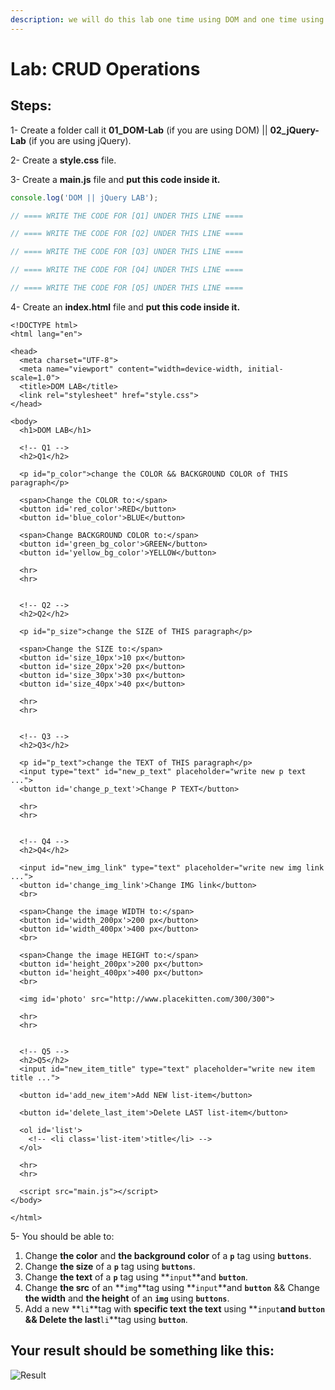 ```yaml
---
description: we will do this lab one time using DOM and one time using jQuery a
---
```


# Lab: CRUD Operations

## Steps:

1- Create a folder call it **01\_DOM-Lab** \(if you are using DOM\) \|\| **02\_jQuery-Lab** \(if you are using jQuery\).

2- Create a **style.css** file.

3- Create a **main.js** file and **put this code inside it.**

```javascript
console.log('DOM || jQuery LAB');

// ==== WRITE THE CODE FOR [Q1] UNDER THIS LINE ====

// ==== WRITE THE CODE FOR [Q2] UNDER THIS LINE ====

// ==== WRITE THE CODE FOR [Q3] UNDER THIS LINE ====

// ==== WRITE THE CODE FOR [Q4] UNDER THIS LINE ====

// ==== WRITE THE CODE FOR [Q5] UNDER THIS LINE ====

```

4- Create an **index.html** file and **put this code inside it.**

```markup
<!DOCTYPE html>
<html lang="en">

<head>
  <meta charset="UTF-8">
  <meta name="viewport" content="width=device-width, initial-scale=1.0">
  <title>DOM LAB</title>
  <link rel="stylesheet" href="style.css">
</head>

<body>
  <h1>DOM LAB</h1>

  <!-- Q1 -->
  <h2>Q1</h2>

  <p id="p_color">change the COLOR && BACKGROUND COLOR of THIS paragraph</p>

  <span>Change the COLOR to:</span>
  <button id='red_color'>RED</button>
  <button id='blue_color'>BLUE</button>

  <span>Change BACKGROUND COLOR to:</span>
  <button id='green_bg_color'>GREEN</button>
  <button id='yellow_bg_color'>YELLOW</button>

  <hr>
  <hr>


  <!-- Q2 -->
  <h2>Q2</h2>

  <p id="p_size">change the SIZE of THIS paragraph</p>

  <span>Change the SIZE to:</span>
  <button id='size_10px'>10 px</button>
  <button id='size_20px'>20 px</button>
  <button id='size_30px'>30 px</button>
  <button id='size_40px'>40 px</button>

  <hr>
  <hr>


  <!-- Q3 -->
  <h2>Q3</h2>

  <p id="p_text">change the TEXT of THIS paragraph</p>
  <input type="text" id="new_p_text" placeholder="write new p text ...">
  <button id='change_p_text'>Change P TEXT</button>

  <hr>
  <hr>


  <!-- Q4 -->
  <h2>Q4</h2>

  <input id="new_img_link" type="text" placeholder="write new img link ...">
  <button id='change_img_link'>Change IMG link</button>
  <br>

  <span>Change the image WIDTH to:</span>
  <button id='width_200px'>200 px</button>
  <button id='width_400px'>400 px</button>
  <br>

  <span>Change the image HEIGHT to:</span>
  <button id='height_200px'>200 px</button>
  <button id='height_400px'>400 px</button>
  <br>

  <img id='photo' src="http://www.placekitten.com/300/300">

  <hr>
  <hr>


  <!-- Q5 -->
  <h2>Q5</h2>
  <input id="new_item_title" type="text" placeholder="write new item title ...">

  <button id='add_new_item'>Add NEW list-item</button>

  <button id='delete_last_item'>Delete LAST list-item</button>

  <ol id='list'>
    <!-- <li class='list-item'>title</li> -->
  </ol>

  <hr>
  <hr>

  <script src="main.js"></script>
</body>

</html>
```



5- You should be able to:

1. Change **the color** and **the background color** of a **`p`** tag using **`buttons`**.
2. Change  **the size** of a **`p`** tag using **`buttons`**.
3. Change  **the text** of a **`p`** tag using **`input`**and **`button`**.
4. Change  **the src** of an **`img`**tag using **`input`**and **`button`** && Change **the width** and **the height** of an **`img`** using **`buttons`**.
5. Add a new **`li`**tag with **specific text** **the text** using **`input`**and **`button`** && **Delete** the last**`li`**tag using **`button`**.

## Your result should be something like this:

![Result](../../.gitbook/assets/todo%20%282%29%20%281%29.gif)

